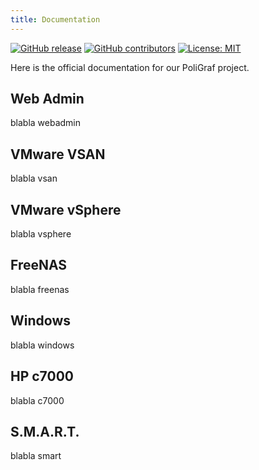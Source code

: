 ```yaml
---
title: Documentation
---
```


<!-- markdownlint-capture -->
<!-- markdownlint-disable MD033 -->

<span class="badge-placeholder">[![GitHub release](https://img.shields.io/github/v/release/sexibytes/poligraf-doc)](https://github.com/sexibytes/poligraf-doc/releases/latest)</span>
<span class="badge-placeholder">[![GitHub contributors](https://img.shields.io/github/contributors/sexibytes/poligraf-doc)](https://github.com/sexibytes/poligraf-doc/graphs/contributors)</span>
<span class="badge-placeholder">[![License: MIT](https://img.shields.io/github/license/xoxys/hugo-geekdoc)](https://github.com/xoxys/hugo-geekdoc/blob/master/LICENSE)</span>

<!-- markdownlint-restore -->

Here is the official documentation for our PoliGraf project.

## Web Admin

blabla webadmin

## VMware VSAN

blabla vsan

## VMware vSphere

blabla vsphere

## FreeNAS

blabla freenas

## Windows

blabla windows

## HP c7000

blabla c7000

## S.M.A.R.T.

blabla smart

